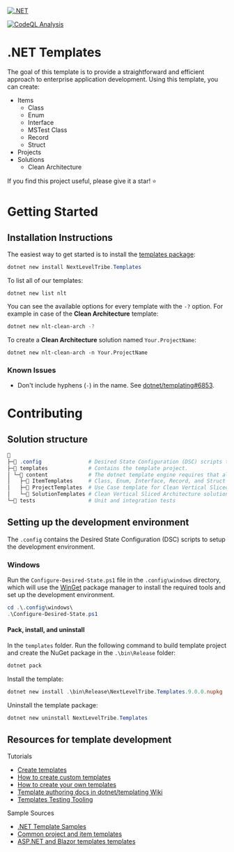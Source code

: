 [![.NET](https://github.com/NextLevelTribe/dotnet-templates/actions/workflows/dotnet.yml/badge.svg)](https://github.com/NextLevelTribe/dotnet-templates/actions/workflows/dotnet.yml)

[![CodeQL Analysis](https://github.com/NextLevelTribe/dotnet-templates/actions/workflows/analyze-with-codeql.yml/badge.svg)](https://github.com/NextLevelTribe/dotnet-templates/actions/workflows/analyze-with-codeql.yml)

# .NET Templates
The goal of this template is to provide a straightforward and efficient approach to enterprise application development. Using this template, you can create:
- Items
  - Class
  - Enum
  - Interface
  - MSTest Class
  - Record
  - Struct
- Projects
- Solutions
  - Clean Architecture

If you find this project useful, please give it a star! ⭐

# Getting Started

## Installation Instructions
The easiest way to get started is to install the [templates package](https://www.nuget.org/packages/NextLevelTribe.Templates):
```powershell
dotnet new install NextLevelTribe.Templates
```

To list all of our templates:
```
dotnet new list nlt
```

You can see the available options for every template with the `-?` option. For example in case of the **Clean Architecture** template:
```powershell
dotnet new nlt-clean-arch -?
```

To create a **Clean Architecture** solution named `Your.ProjectName`:
```
dotnet new nlt-clean-arch -n Your.ProjectName
```

### Known Issues
- Don't include hyphens (`-`) in the name. See [dotnet/templating#6853](https://github.com/dotnet/templating/issues/6853).

# Contributing

## Solution structure
```powershell
📁
├─📁 .config               # Desired State Configuration (DSC) scripts to setup the development environment.
├─📁 templates             # Contains the template project.
│ └─📁 content             # The dotnet template engine requires that all templates be stored in the content folder.
│   ├─📁 ItemTemplates     # Class, Enum, Interface, Record, and Struct templates.
│   ├─📁 ProjectTemplates  # Use Case template for Clean Vertical Sliced Architecture.
│   └─📁 SolutionTemplates # Clean Vertical Sliced Architecture solution template.
└─📁 tests                 # Unit and integration tests
```

## Setting up the development environment
The `.config` contains the Desired State Configuration (DSC) scripts to setup the development environment.

### Windows
Run the `Configure-Desired-State.ps1` file in the `.config\windows` directory, which will use the [WinGet](https://learn.microsoft.com/windows/package-manager/winget/) package manager to install the required tools and set up the development environment.

```powershell
cd .\.config\windows\
.\Configure-Desired-State.ps1
```

#### Pack, install, and uninstall
In the `templates` folder.
Run the following command to build template project and create the NuGet package in the `.\bin\Release` folder:

```powershell
dotnet pack
```

Install the template:
```powershell
dotnet new install .\bin\Release\NextLevelTribe.Templates.9.0.0.nupkg
```

Uninstall the template package:
```powershell
dotnet new uninstall NextLevelTribe.Templates
```

## Resources for template development
Tutorials
- [Create templates](https://learn.microsoft.com/en-us/dotnet/core/tutorials/cli-templates-create-item-template)
- [How to create custom templates](https://learn.microsoft.com/en-us/dotnet/core/tools/custom-templates)
- [How to create your own templates](https://github.com/sayedihashimi/template-sample)
- [Template authoring docs in dotnet/templating Wiki](https://github.com/dotnet/templating/wiki)
- [Templates Testing Tooling](https://github.com/dotnet/templating/wiki/Templates-Testing-Tooling)

Sample Sources
- [.NET Template Samples](https://github.com/dotnet/templating/tree/main/dotnet-template-samples)
- [Common project and item templates](https://github.com/dotnet/sdk/tree/main/template_feed)
- [ASP.NET and Blazor templates templates](https://github.com/dotnet/aspnetcore/tree/main/src/ProjectTemplates)